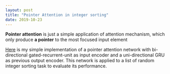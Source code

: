 ```yaml
---
layout: post
title: "Pointer Attention in integer sorting"
date: 2019-10-23
---
```


**Pointer attention** is just a simple application of attention mechanism, which only produce **a pointer** to the most focused input element

[Here][pointer_attention] is my simple implementation of a pointer attention network with bi-directional gated-recurrent-unit as input encoder and a uni-directional GRU as previous output encoder. This network is applied to a list of random integer sorting task to evaluate its performance.

  [pointer_attention]: https://github.com/mingxuanM/pointer_attention_network

